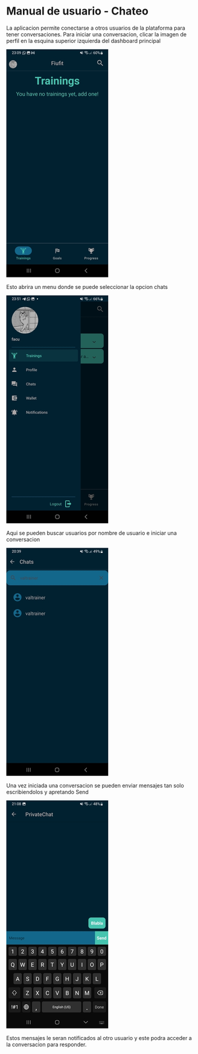 # Manual de usuario - Chateo

La aplicacion permite conectarse a otros usuarios de la plataforma para tener conversaciones. Para iniciar una conversacion, 
clicar la imagen de perfil en la esquina superior izquierda del dashboard principal

![arquitectura](../manual_images/trainings_1.jpg)

Esto abrira un menu donde se puede seleccionar la opcion chats

![arquitectura](../manual_images/edit_1.jpg)

Aqui se pueden buscar usuarios por nombre de usuario e iniciar una conversacion 

![arquitectura](../manual_images/chat_1.jpg)

Una vez iniciada una conversacion se pueden enviar mensajes tan solo escribiendolos y apretando Send

![arquitectura](../manual_images/chat_2.jpg)

Estos mensajes le seran notificados al otro usuario y este podra acceder a la conversacion para responder.